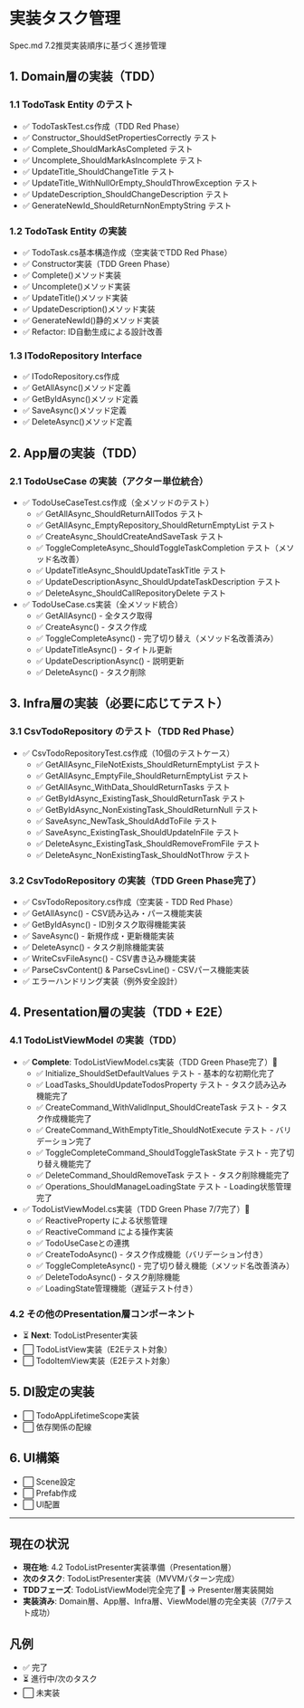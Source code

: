 # 実装タスク管理

Spec.md 7.2推奨実装順序に基づく進捗管理

## 1. Domain層の実装（TDD）

### 1.1 TodoTask Entity のテスト
- ✅ TodoTaskTest.cs作成（TDD Red Phase）
- ✅ Constructor_ShouldSetPropertiesCorrectly テスト
- ✅ Complete_ShouldMarkAsCompleted テスト
- ✅ Uncomplete_ShouldMarkAsIncomplete テスト
- ✅ UpdateTitle_ShouldChangeTitle テスト
- ✅ UpdateTitle_WithNullOrEmpty_ShouldThrowException テスト
- ✅ UpdateDescription_ShouldChangeDescription テスト
- ✅ GenerateNewId_ShouldReturnNonEmptyString テスト

### 1.2 TodoTask Entity の実装
- ✅ TodoTask.cs基本構造作成（空実装でTDD Red Phase）
- ✅ Constructor実装（TDD Green Phase）
- ✅ Complete()メソッド実装
- ✅ Uncomplete()メソッド実装
- ✅ UpdateTitle()メソッド実装
- ✅ UpdateDescription()メソッド実装
- ✅ GenerateNewId()静的メソッド実装
- ✅ Refactor: ID自動生成による設計改善

### 1.3 ITodoRepository Interface
- ✅ ITodoRepository.cs作成
- ✅ GetAllAsync()メソッド定義
- ✅ GetByIdAsync()メソッド定義
- ✅ SaveAsync()メソッド定義
- ✅ DeleteAsync()メソッド定義

## 2. App層の実装（TDD）

### 2.1 TodoUseCase の実装（アクター単位統合）
- ✅ TodoUseCaseTest.cs作成（全メソッドのテスト）
  - ✅ GetAllAsync_ShouldReturnAllTodos テスト
  - ✅ GetAllAsync_EmptyRepository_ShouldReturnEmptyList テスト
  - ✅ CreateAsync_ShouldCreateAndSaveTask テスト
  - ✅ ToggleCompleteAsync_ShouldToggleTaskCompletion テスト（メソッド名改善）
  - ✅ UpdateTitleAsync_ShouldUpdateTaskTitle テスト
  - ✅ UpdateDescriptionAsync_ShouldUpdateTaskDescription テスト
  - ✅ DeleteAsync_ShouldCallRepositoryDelete テスト
- ✅ TodoUseCase.cs実装（全メソッド統合）
  - ✅ GetAllAsync() - 全タスク取得
  - ✅ CreateAsync() - タスク作成
  - ✅ ToggleCompleteAsync() - 完了切り替え（メソッド名改善済み）
  - ✅ UpdateTitleAsync() - タイトル更新
  - ✅ UpdateDescriptionAsync() - 説明更新
  - ✅ DeleteAsync() - タスク削除

## 3. Infra層の実装（必要に応じてテスト）

### 3.1 CsvTodoRepository のテスト（TDD Red Phase）
- ✅ CsvTodoRepositoryTest.cs作成（10個のテストケース）
  - ✅ GetAllAsync_FileNotExists_ShouldReturnEmptyList テスト
  - ✅ GetAllAsync_EmptyFile_ShouldReturnEmptyList テスト
  - ✅ GetAllAsync_WithData_ShouldReturnTasks テスト
  - ✅ GetByIdAsync_ExistingTask_ShouldReturnTask テスト
  - ✅ GetByIdAsync_NonExistingTask_ShouldReturnNull テスト
  - ✅ SaveAsync_NewTask_ShouldAddToFile テスト
  - ✅ SaveAsync_ExistingTask_ShouldUpdateInFile テスト
  - ✅ DeleteAsync_ExistingTask_ShouldRemoveFromFile テスト
  - ✅ DeleteAsync_NonExistingTask_ShouldNotThrow テスト

### 3.2 CsvTodoRepository の実装（TDD Green Phase完了）
- ✅ CsvTodoRepository.cs作成（空実装 - TDD Red Phase）
- ✅ GetAllAsync() - CSV読み込み・パース機能実装
- ✅ GetByIdAsync() - ID別タスク取得機能実装
- ✅ SaveAsync() - 新規作成・更新機能実装
- ✅ DeleteAsync() - タスク削除機能実装
- ✅ WriteCsvFileAsync() - CSV書き込み機能実装
- ✅ ParseCsvContent() & ParseCsvLine() - CSVパース機能実装
- ✅ エラーハンドリング実装（例外安全設計）

## 4. Presentation層の実装（TDD + E2E）

### 4.1 TodoListViewModel の実装（TDD）
- ✅ **Complete**: TodoListViewModel.cs実装（TDD Green Phase完了）🎉
  - ✅ Initialize_ShouldSetDefaultValues テスト - 基本的な初期化完了
  - ✅ LoadTasks_ShouldUpdateTodosProperty テスト - タスク読み込み機能完了
  - ✅ CreateCommand_WithValidInput_ShouldCreateTask テスト - タスク作成機能完了
  - ✅ CreateCommand_WithEmptyTitle_ShouldNotExecute テスト - バリデーション完了
  - ✅ ToggleCompleteCommand_ShouldToggleTaskState テスト - 完了切り替え機能完了
  - ✅ DeleteCommand_ShouldRemoveTask テスト - タスク削除機能完了
  - ✅ Operations_ShouldManageLoadingState テスト - Loading状態管理完了
- ✅ TodoListViewModel.cs実装（TDD Green Phase 7/7完了）🎉
  - ✅ ReactiveProperty による状態管理
  - ✅ ReactiveCommand による操作実装
  - ✅ TodoUseCaseとの連携
  - ✅ CreateTodoAsync() - タスク作成機能（バリデーション付き）
  - ✅ ToggleCompleteAsync() - 完了切り替え機能（メソッド名改善済み）
  - ✅ DeleteTodoAsync() - タスク削除機能
  - ✅ LoadingState管理機能（遅延テスト付き）

### 4.2 その他のPresentation層コンポーネント
- ⏳ **Next**: TodoListPresenter実装
- ⬜ TodoListView実装（E2Eテスト対象）
- ⬜ TodoItemView実装（E2Eテスト対象）

## 5. DI設定の実装

- ⬜ TodoAppLifetimeScope実装
- ⬜ 依存関係の配線

## 6. UI構築

- ⬜ Scene設定
- ⬜ Prefab作成
- ⬜ UI配置

---

## 現在の状況
- **現在地**: 4.2 TodoListPresenter実装準備（Presentation層）
- **次のタスク**: TodoListPresenter実装（MVVMパターン完成）
- **TDDフェーズ**: TodoListViewModel完全完了🎉 → Presenter層実装開始
- **実装済み**: Domain層、App層、Infra層、ViewModel層の完全実装（7/7テスト成功）

## 凡例
- ✅ 完了
- ⏳ 進行中/次のタスク
- ⬜ 未実装